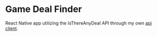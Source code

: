 # Game Deal Finder
React Native app utilizing the IsThereAnyDeal API through my own [api client](https://github.com/onowrouzi/itad-api-client-ts).
